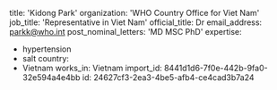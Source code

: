 title: 'Kidong Park'
organization: 'WHO Country Office for Viet Nam'
job_title: 'Representative in Viet Nam'
official_title: Dr
email_address: parkk@who.int
post_nominal_letters: 'MD MSC PhD'
expertise:
  - hypertension
  - salt
country:
  - Vietnam
works_in: Vietnam
import_id: 8441d1d6-7f0e-442b-9fa0-32e594a4e4bb
id: 24627cf3-2ea3-4be5-afb4-ce4cad3b7a24
